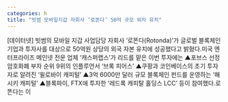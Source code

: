 ```yaml
---
categories: h
title: "빗썸 모바일지갑 자회사 ‘로똔다’ 50억 규모 외자 유치"
---
```

[데이터넷] 빗썸의 모바일 지갑 사업담당 자회사 ‘로똔다(Rotonda)’가 글로벌 블록체인 기업과 투자사를 대상으로 50억원 상당의 외국 자본 유치에 성공했다고 밝혔다.미국 엔터프라이즈 메인넷 전문 업체 ‘캐스퍼랩스’가 리드를 맡은 이번 투자에는 ▲포브스 선정 암호화폐 부자 순위 9위의 인플루언서 ‘브록 피어스’ ▲쿠팡과 코인베이스의 초기 투자자로 알려진 ‘윌로바이 캐피털’ ▲3억 6000만 달러 규모 블록체인 펀드를 운영하는 ‘해시키 캐피털’ ▲블록파이, FTX에 투자한 ‘레드록 캐피탈 홀딩스 LCC’ 등이 참여했다.로똔다는 이
